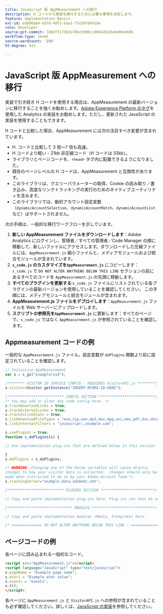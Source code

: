 ```yaml
---
title: JavaScript 版 AppMeasurement への移行
description: H コードから実装を移行するために必要な事項を決定します。
feature: Implementation Basics
exl-id: ed606ab4-bd7d-4871-baa1-77e30fdd419e
role: Developer
source-git-commit: 7d8df7173b3a78bcb506cc894e2b3deda003e696
workflow-type: tm+mt
source-wordcount: '294'
ht-degree: 91%

---
```


# JavaScript 版 AppMeasurement への移行

実装で引き続き H コードを使用する場合は、AppMeasurement の最新バージョンに移行することを強くお勧めします。[Adobe Experience Platform のタグ](../launch/overview.md)を使用した Analytics の実装をお勧めします。ただし、更新された JavaScript の実装を使用することもできます。

H コードと比較した場合、AppMeasurement には次の注目すべき変更が含まれています。

* H. コードと比較して 3 倍～7 倍も高速。
* H コードより軽い - 21kb 非圧縮コード（H コードは 33kb）。
* ライブラリとページコードを、`<head>` タグ内に配置できるようになりました。
* 既存のページレベルの H コードは、AppMeasurement と互換性があります。
* このライブラリは、クエリーパラメーターの取得、Cookie の読み取り／書き込み、高度なリンクトラッキングの実行のためのネイティブユーティリティを含みます。
* このライブラリでは、動的アカウント設定変数（`dynamicAccountSelection`、`dynamicAccountMatch`、`dynamicAccountList` など）はサポートされません。

次の手順は、一般的な移行ワークフローを示しています。

1. **新しい AppMeasurement ファイルをダウンロードします**：Adobe Analytics にログインし、管理者／すべての管理者／Code Manager の順に移動して、新しいファイルにアクセスします。ダウンロードした圧縮ファイルには、`AppMeasurement.js` 縮小ファイルと、メディアモジュールおよび統合モジュールが含まれています。
1. **`s_code.js` のカスタマイズを`AppMeasurement.js`** にコピーします：`s_code.js` で `DO NOT ALTER ANYTHING BELOW THIS LINE` セクションの前にあるすべてのコードを `AppMeasurement.js` の先頭に移動します。
1. **すべてのプラグインを更新する**:`s_code.js` ファイルにリストされている各プラグインの最新バージョンを使用していることを確認してください。 この手順には、メディアモジュールと統合モジュールが含まれます。
1. **AppMeasurement.js ファイルをデプロイします**：`AppMeasurement.js` ファイルを Web サーバーにアップロードします。
1. **スクリプトの参照先を`AppMeasurement.js`** に更新します：すべてのページで、`s_code.js` ではなく `AppMeasurement.js` が参照されていることを確認します。

## Appmeasurement コードの例

一般的な `AppMeasurement.js` ファイル。設定変数が `doPlugins` 関数より前に設定されていることを確認します。

```js
// Initialize AppMeasurement
var s = s_gi("examplersid");

/******** VISITOR ID SERVICE CONFIG - REQUIRES VisitorAPI.js ********/;
s.visitor=Visitor.getInstance("INSERT-MCORG-ID-HERE");

/************************** CONFIG SECTION **************************/;
/* You may add or alter any code config here. */
s.trackDownloadLinks = true;
s.trackExternalLinks = true;
s.trackInlineStats = true;
s.linkDownloadFileTypes = "exe,zip,wav,mp3,mov,mpg,avi,wmv,pdf,doc,docx,xls,xlsx,ppt,pptx";
s.linkInternalFilters = "javascript:,example.com";

s.usePlugins = true;
function s_doPlugins(s) {

// Use implementation plug-ins that are defined below in this section

}
s.doPlugins = s_doPlugins;

/* WARNING: Changing any of the below variables will cause drastic
changes to how your visitor data is collected.  Changes should only be
made when instructed to do so by your Adobe Account Team.*/
s.trackingServer="example.data.adobedc.net";

/************************** PLUGINS SECTION *************************/

// Copy and paste implementation plug-ins here. Plug-ins can then be used in the s_doPlugins(s) function above

/****************************** MODULES *****************************/

// Copy and paste implementation modules (Media, Integrate) here.

/* ============== DO NOT ALTER ANYTHING BELOW THIS LINE ! ===============  */
```

## ページコードの例

各ページに読み込まれる一般的なコード。

```html
<script src="AppMeasurement.js"></script>
<script language="JavaScript" type="text/javascript">
s.pageName = "Example page name";
s.eVar1 = "Example eVar value";
s.events = "event1";
s.t();
</script>
```

各ページに `AppMeasurement.js` と `VisitorAPI.js` への参照が含まれていることも必ず確認してください。詳しくは、[JavaScript の実装](/help/implement/js/overview.md)を参照してください。
